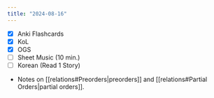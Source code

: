 ```yaml
---
title: "2024-08-16"
---
```


- [x] Anki Flashcards
- [x] KoL
- [x] OGS
- [ ] Sheet Music (10 min.)
- [ ] Korean (Read 1 Story)

* Notes on [[relations#Preorders|preorders]] and [[relations#Partial Orders|partial orders]].